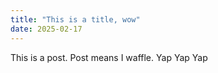 ```yaml
---
title: "This is a title, wow"
date: 2025-02-17
---
```


This is a post. 
Post means I waffle. Yap Yap Yap
